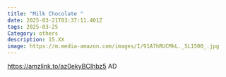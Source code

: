```yaml
---
title: "Milk Chocolate "
date: 2025-03-21T03:37:11.401Z
tags: 2025-03-25
Category: others
description: 15.XX
image: https://m.media-amazon.com/images/I/91A7hRUCMkL._SL1500_.jpg
---
```

https://amzlink.to/az0ekyBCIhbz5   AD
